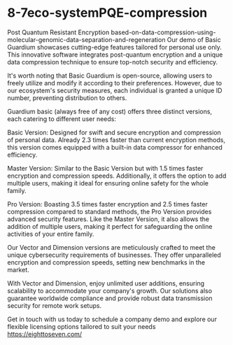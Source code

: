 # 8-7eco-systemPQE-compression
Post Quantum Resistant Encryption based-on-data-compression-using-molecular-genomic-data-separation-and-regeneration
Our demo of Basic Guardium showcases cutting-edge features tailored for personal use only. This innovative software integrates post-quantum encryption and a unique data compression technique to ensure top-notch security and efficiency.

It's worth noting that Basic Guardium is open-source, allowing users to freely utilize and modify it according to their preferences. However, due to our ecosystem's security measures, each individual is granted a unique ID number, preventing distribution to others.

Guardium basic (always free of any cost) offers three distinct versions, each catering to different user needs:

Basic Version: Designed for swift and secure encryption and compression of personal data. Already 2.3 times faster than current encryption methods, this version comes equipped with a built-in data compressor for enhanced efficiency.

Master Version: Similar to the Basic Version but with 1.5 times faster encryption and compression speeds. Additionally, it offers the option to add multiple users, making it ideal for ensuring online safety for the whole family.

Pro Version: Boasting 3.5 times faster encryption and 2.5 times faster compression compared to standard methods, the Pro Version provides advanced security features. Like the Master Version, it also allows the addition of multiple users, making it perfect for safeguarding the online activities of your entire family.

Our Vector and Dimension versions are meticulously crafted to meet the unique cybersecurity requirements of businesses. They offer unparalleled encryption and compression speeds, setting new benchmarks in the market.

With Vector and Dimension, enjoy unlimited user additions, ensuring scalability to accommodate your company's growth. Our solutions also guarantee worldwide compliance and provide robust data transmission security for remote work setups.

Get in touch with us today to schedule a company demo and explore our flexible licensing options tailored to suit your needs
https://eighttoseven.com/
